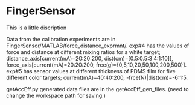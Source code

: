 # FingerSensor
This is a little discription 

Data from the calibration experiments are in FingerSensor/MATLAB/force_distance_exprmnt/. exp#4 has the values of force and distance at different mixing ratios for a white target; distance_axis[current(mA)=20:20:200, dist(cm)=[0.5:0.5:3 4:1:10]], force_axis[current(mA)=20:20:200, frce(g)={0,5,10,20,50,100,200,500}]. exp#5 has sensor values at different thickness of PDMS film for five different color targets; current(mA)=40:40:200, -frce(N)|dist(cm)=-6:1:5. 

getAccEff.py generated data files are in the getAccEff_gen_files. (need to change the workspace path for saving.) 

